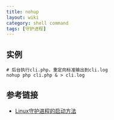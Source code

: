 ```yaml
---
title: nohup
layout: wiki
category: shell command
tags: [守护进程]
---
```


## 实例

~~~
# 后台执行cli.php，重定向标准输出到cli.log
nohup php cli.php & > cli.log
~~~

## 参考链接

* [Linux守护进程的启动方法](http://www.ruanyifeng.com/blog/2016/02/linux-daemon.html)